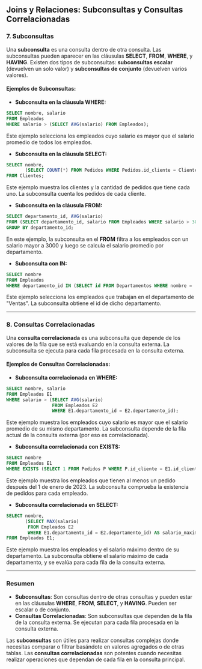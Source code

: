 ## Joins y Relaciones: Subconsultas y Consultas Correlacionadas

### 7. **Subconsultas**

Una **subconsulta** es una consulta dentro de otra consulta. Las subconsultas pueden aparecer en las cláusulas **SELECT**, **FROM**, **WHERE**, y **HAVING**. Existen dos tipos de subconsultas: **subconsultas escalar** (devuelven un solo valor) y **subconsultas de conjunto** (devuelven varios valores).

#### Ejemplos de Subconsultas:

- **Subconsulta en la cláusula WHERE:**

```sql
SELECT nombre, salario
FROM Empleados
WHERE salario > (SELECT AVG(salario) FROM Empleados);
```
Este ejemplo selecciona los empleados cuyo salario es mayor que el salario promedio de todos los empleados.

- **Subconsulta en la cláusula SELECT:**

```sql
SELECT nombre, 
       (SELECT COUNT(*) FROM Pedidos WHERE Pedidos.id_cliente = Clientes.id_cliente) AS cantidad_pedidos
FROM Clientes;
```
Este ejemplo muestra los clientes y la cantidad de pedidos que tiene cada uno. La subconsulta cuenta los pedidos de cada cliente.

- **Subconsulta en la cláusula FROM:**

```sql
SELECT departamento_id, AVG(salario) 
FROM (SELECT departamento_id, salario FROM Empleados WHERE salario > 3000) AS empleados_alto_salario
GROUP BY departamento_id;
```
En este ejemplo, la subconsulta en el **FROM** filtra a los empleados con un salario mayor a 3000 y luego se calcula el salario promedio por departamento.

- **Subconsulta con IN:**

```sql
SELECT nombre
FROM Empleados
WHERE departamento_id IN (SELECT id FROM Departamentos WHERE nombre = 'Ventas');
```
Este ejemplo selecciona los empleados que trabajan en el departamento de "Ventas". La subconsulta obtiene el id de dicho departamento.

---

### 8. **Consultas Correlacionadas**

Una **consulta correlacionada** es una subconsulta que depende de los valores de la fila que se está evaluando en la consulta externa. La subconsulta se ejecuta para cada fila procesada en la consulta externa.

#### Ejemplos de Consultas Correlacionadas:

- **Subconsulta correlacionada en WHERE:**

```sql
SELECT nombre, salario
FROM Empleados E1
WHERE salario > (SELECT AVG(salario) 
                 FROM Empleados E2 
                 WHERE E1.departamento_id = E2.departamento_id);
```
Este ejemplo muestra los empleados cuyo salario es mayor que el salario promedio de su mismo departamento. La subconsulta depende de la fila actual de la consulta externa (por eso es correlacionada).

- **Subconsulta correlacionada con EXISTS:**

```sql
SELECT nombre
FROM Empleados E1
WHERE EXISTS (SELECT 1 FROM Pedidos P WHERE P.id_cliente = E1.id_cliente AND P.fecha > '2023-01-01');
```
Este ejemplo muestra los empleados que tienen al menos un pedido después del 1 de enero de 2023. La subconsulta comprueba la existencia de pedidos para cada empleado.

- **Subconsulta correlacionada en SELECT:**

```sql
SELECT nombre, 
       (SELECT MAX(salario) 
        FROM Empleados E2 
        WHERE E1.departamento_id = E2.departamento_id) AS salario_maximo
FROM Empleados E1;
```
Este ejemplo muestra los empleados y el salario máximo dentro de su departamento. La subconsulta obtiene el salario máximo de cada departamento, y se evalúa para cada fila de la consulta externa.

---

### Resumen

- **Subconsultas**: Son consultas dentro de otras consultas y pueden estar en las cláusulas **WHERE**, **FROM**, **SELECT**, y **HAVING**. Pueden ser escalar o de conjunto.
- **Consultas Correlacionadas**: Son subconsultas que dependen de la fila de la consulta externa. Se ejecutan para cada fila procesada en la consulta externa.

Las **subconsultas** son útiles para realizar consultas complejas donde necesitas comparar o filtrar basándote en valores agregados o de otras tablas. Las **consultas correlacionadas** son potentes cuando necesitas realizar operaciones que dependan de cada fila en la consulta principal.
